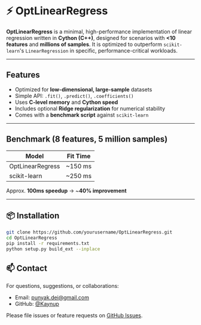 # ⚡️ OptLinearRegress

**OptLinearRegress** is a minimal, high-performance implementation of linear regression written in **Cython (C++)**, designed for scenarios with **<10 features** and **millions of samples**. It is optimized to outperform `scikit-learn`'s `LinearRegression` in specific, performance-critical workloads.

---

## Features

- Optimized for **low-dimensional, large-sample** datasets  
- Simple API: `.fit()`, `.predict()`, `.coefficients()`
- Uses **C-level memory** and **Cython speed**  
- Includes optional **Ridge regularization** for numerical stability  
- Comes with a **benchmark script** against `scikit-learn`

---

## Benchmark (8 features, 5 million samples)

| Model              | Fit Time |
|-------------------|----------|
| OptLinearRegress  | ~150 ms  |
| scikit-learn      | ~250 ms  |

Approx. **100ms speedup** → ~**40% improvement**

---

## 📦 Installation

```bash
git clone https://github.com/yourusername/OptLinearRegress.git
cd OptLinearRegress
pip install -r requirements.txt
python setup.py build_ext --inplace
```

## 📫 Contact

For questions, suggestions, or collaborations:

- Email: punyak.dei@gmail.com  
- GitHub: [@Kaynup](https://github.com/Kaynup)

Please file issues or feature requests on [GitHub Issues](https://github.com/Kaynup/Optimized-Linear-Regression/issues).
